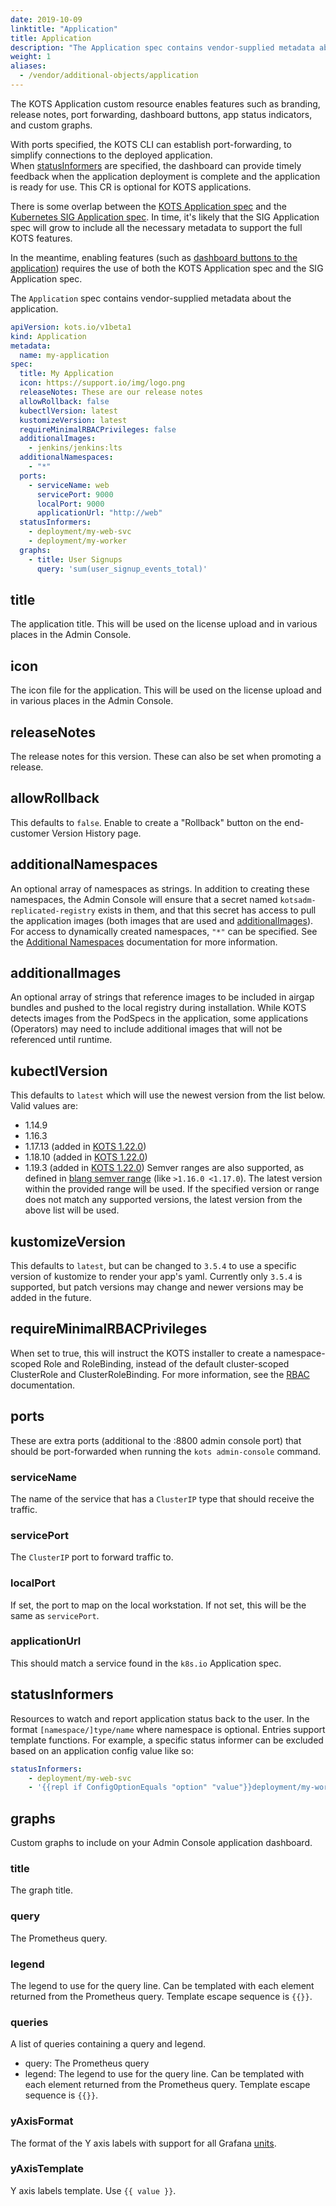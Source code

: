 ```yaml
---
date: 2019-10-09
linktitle: "Application"
title: Application
description: "The Application spec contains vendor-supplied metadata about the application."
weight: 1
aliases:
  - /vendor/additional-objects/application
---
```


The KOTS Application custom resource enables features such as branding, release notes, port forwarding, dashboard buttons, app status indicators, and custom graphs.

With ports specified, the KOTS CLI can establish port-forwarding, to simplify connections to the deployed application.  
When [statusInformers](/vendor/config/application-status/#kots-application-spec) are specified, the dashboard can provide timely feedback when the application deployment is complete and the application is ready for use.
This CR is optional for KOTS applications.

There is some overlap between the [KOTS Application spec](/reference/v1beta1/application/) and the [Kubernetes SIG Application spec](https://github.com/kubernetes-sigs/application#application-objects). In time, it's likely that the SIG Application spec will grow to include all the necessary metadata to support the full KOTS features.

In the meantime, enabling features (such as [dashboard buttons to the application](/vendor/dashboard/open-buttons/)) requires the use of both the KOTS Application spec and the SIG Application spec.

The `Application` spec contains vendor-supplied metadata about the application.

```yaml
apiVersion: kots.io/v1beta1
kind: Application
metadata:
  name: my-application
spec:
  title: My Application
  icon: https://support.io/img/logo.png
  releaseNotes: These are our release notes
  allowRollback: false
  kubectlVersion: latest
  kustomizeVersion: latest
  requireMinimalRBACPrivileges: false
  additionalImages:
    - jenkins/jenkins:lts
  additionalNamespaces:
    - "*"
  ports:
    - serviceName: web
      servicePort: 9000
      localPort: 9000
      applicationUrl: "http://web"
  statusInformers:
    - deployment/my-web-svc
    - deployment/my-worker
  graphs:
    - title: User Signups
      query: 'sum(user_signup_events_total)'
```

## title
The application title. This will be used on the license upload and in various places in the Admin Console.

## icon
The icon file for the application. This will be used on the license upload and in various places in the Admin Console.

## releaseNotes
The release notes for this version. These can also be set when promoting a release.

## allowRollback
This defaults to `false`. Enable to create a "Rollback" button on the end-customer Version History page.

## additionalNamespaces
An optional array of namespaces as strings.
In addition to creating these namespaces, the Admin Console will ensure that a secret named `kotsadm-replicated-registry` exists in them, and that this secret has access to pull the application images (both images that are used and [additionalImages](/vendor/operators/additional-images/)). 
For access to dynamically created namespaces, `"*"` can be specified.
See the [Additional Namespaces](/vendor/operators/additional-namespaces/) documentation for more information.

## additionalImages
An optional array of strings that reference images to be included in airgap bundles and pushed to the local registry during installation.
While KOTS detects images from the PodSpecs in the application, some applications (Operators) may need to include additional images that will not be referenced until runtime.

## kubectlVersion
This defaults to `latest` which will use the newest version from the list below.
Valid values are:
- 1.14.9
- 1.16.3
- 1.17.13 (added in [KOTS 1.22.0](https://kots.io/release-notes/1.22.0/))
- 1.18.10 (added in [KOTS 1.22.0](https://kots.io/release-notes/1.22.0/))
- 1.19.3 (added in [KOTS 1.22.0](https://kots.io/release-notes/1.22.0/))
Semver ranges are also supported, as defined in [blang semver range](https://github.com/blang/semver#ranges) (like  `>1.16.0 <1.17.0`).
The latest version within the provided range will be used.
If the specified version or range does not match any supported versions, the latest version from the above list will be used.

## kustomizeVersion
This defaults to `latest`, but can be changed to `3.5.4` to use a specific version of kustomize to render your app's yaml.
Currently only `3.5.4` is supported, but patch versions may change and newer versions may be added in the future.

## requireMinimalRBACPrivileges
When set to true, this will instruct the KOTS installer to create a namespace-scoped Role and RoleBinding, instead of the default cluster-scoped ClusterRole and ClusterRoleBinding.
For more information, see the [RBAC](/vendor/packaging/rbac) documentation.

## ports
These are extra ports (additional to the :8800 admin console port) that should be port-forwarded when running the `kots admin-console` command.

### serviceName
The name of the service that has a `ClusterIP` type that should receive the traffic.

### servicePort
The `ClusterIP` port to forward traffic to.

### localPort
If set, the port to map on the local workstation.
If not set, this will be the same as `servicePort`.

### applicationUrl
This should match a service found in the `k8s.io` Application spec.

## statusInformers
Resources to watch and report application status back to the user.
In the format `[namespace/]type/name` where namespace is optional.
Entries support template functions.
For example, a specific status informer can be excluded based on an application config value like so:

```yaml
statusInformers:
    - deployment/my-web-svc
    - '{{repl if ConfigOptionEquals "option" "value"}}deployment/my-worker{{repl else}}{{repl end}}'
```

## graphs
Custom graphs to include on your Admin Console application dashboard.

### title
The graph title.

### query
The Prometheus query.

### legend
The legend to use for the query line.
Can be templated with each element returned from the Prometheus query.
Template escape sequence is `{{}}`.

### queries
A list of queries containing a query and legend.
- query: The Prometheus query
- legend: The legend to use for the query line.
Can be templated with each element returned from the Prometheus query.
Template escape sequence is `{{}}`.

### yAxisFormat
The format of the Y axis labels with support for all Grafana [units](https://grafana.com/docs/features/panels/graph/#left-y-right-y).

### yAxisTemplate
Y axis labels template. Use `{{ value }}`.
